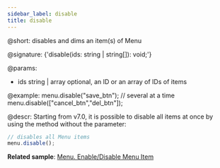 ```yaml
---
sidebar_label: disable
title: disable
---          
```


@short: disables and dims an item(s) of Menu

@signature: {'disable(ids: string | string[]): void;'}

@params:
- ids 		string | array		optional, an ID or an array of IDs of items

@example:
menu.disable("save_btn");
// several at a time
menu.disable(["cancel_btn","del_btn"]);



@descr:
Starting from v7.0, it is possible to disable all items at once by using the method without the parameter:

~~~js
// disables all Menu items
menu.disable();
~~~

**Related sample**: [Menu. Enable/Disable Menu Item](https://snippet.dhtmlx.com/zuoam7r7)






